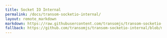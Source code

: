 ```yaml
---
title: Socket IO Internal
permalink: /docs/transom-socketio-internal/
layout: remote_markdown
markdown: https://raw.githubusercontent.com/transomjs/transom-socketio-internal/master/README.md
fallback: https://github.com/transomjs/transom-socketio-internal/blob/master/README.md
---
```

